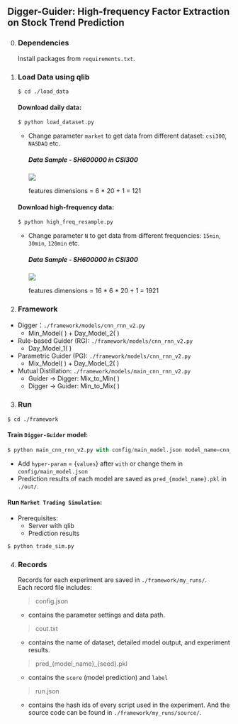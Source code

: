 ## Digger-Guider: High-frequency Factor Extraction on Stock Trend Prediction

0. ### **Dependencies**

   Install packages from `requirements.txt`.  


1. ### **Load Data using qlib**
	```linux
	$ cd ./load_data
	```

	#### Download daily data:

	```python
	$ python load_dataset.py
	```
	* Change parameter `market` to get data from different dataset: `csi300`, `NASDAQ` etc.

	  ##### Data Sample - SH600000 in CSI300

	  ![](https://ftp.bmp.ovh/imgs/2021/02/28e2e1b545cf8ffc.png)
	
	  features dimensions = 6 * 20 + 1 = 121

	#### Download high-frequency data:
	
	```python
	$ python high_freq_resample.py
	```
	
	* Change parameter `N` to get data from different frequencies: `15min`, `30min`, `120min` etc.
	
	  ##### Data Sample - SH600000 in CSI300
	
        ![](https://ftp.bmp.ovh/imgs/2021/02/21213511c92c4c44.png)
	
	  features dimensions = 16 * 6 * 20 + 1 = 1921

2. ### **Framework**
* Digger：`./framework/models/cnn_rnn_v2.py`
    * Min_Model( ) + Day_Model_2( )
* Rule-based Guider (RG): `./framework/models/cnn_rnn_v2.py`
    * Day_Model_1( )
* Parametric Guider (PG): `./framework/models/cnn_rnn_v2.py`
    * Mix_Model( ) + Day_Model_2( )
* Mutual Distillation: `./framework/models/main_cnn_rnn_v2.py`
    * Guider -> Digger: Mix_to_Min( ) 
    * Digger -> Guider: Min_to_Mix( )
3. ### **Run**
  ```linux
  $ cd ./framework
  ```

  #### Train `Digger-Guider` model:

  ```python
  $ python main_cnn_rnn_v2.py with config/main_model.json model_name=cnn_rnn_v2
  ```

  * Add `hyper-param` = {`values`} after `with` or change them in `config/main_model.json`
  * Prediction results of each model are saved as `pred_{model_name}.pkl` in `./out/`.

  #### Run `Market Trading Simulation`:
  * Prerequisites:   
  	* Server with qlib
  	* Prediction results 
  ```python
  $ python trade_sim.py
  ```
4. ### **Records**
	Records for each experiment are saved in `./framework/my_runs/`.  
	Each record file includes: 
	> config.json
	* contains the parameter settings and data path.

	> cout.txt
	* contains the name of dataset, detailed model output, and experiment results.

	> pred_{model_name}_{seed}.pkl
   * contains the  `score` (model prediction) and `label`
	
	> run.json
	
	* contains the hash ids of every script used in the experiment. And the source code can be found in `./framework/my_runs/source/`.
